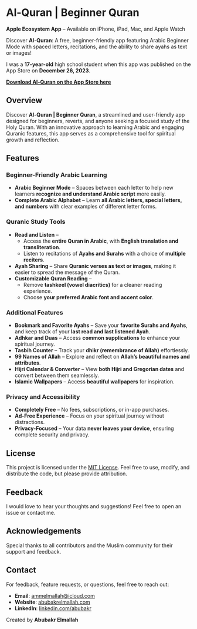 # Al-Quran | Beginner Quran

**Apple Ecosystem App** – Available on iPhone, iPad, Mac, and Apple Watch

Discover **Al-Quran**: A free, beginner-friendly app featuring Arabic Beginner Mode with spaced letters, recitations, and the ability to share ayahs as text or images!

I was a **17-year-old** high school student when this app was published on the App Store on **December 26, 2023**.

[**Download Al-Quran on the App Store here**](https://apps.apple.com/us/app/al-quran-beginner-quran/id6474894373?platform=iphone)

## Overview

Discover **Al-Quran | Beginner Quran**, a streamlined and user-friendly app designed for beginners, reverts, and anyone seeking a focused study of the Holy Quran. With an innovative approach to learning Arabic and engaging Quranic features, this app serves as a comprehensive tool for spiritual growth and reflection.

## Features  

### Beginner-Friendly Arabic Learning

- **Arabic Beginner Mode** – Spaces between each letter to help new learners **recognize and understand Arabic script** more easily.  
- **Complete Arabic Alphabet** – Learn **all Arabic letters, special letters, and numbers** with clear examples of different letter forms.  

### Quranic Study Tools

- **Read and Listen** –  
  - Access the **entire Quran in Arabic**, with **English translation and transliteration**.  
  - Listen to recitations of **Ayahs and Surahs** with a choice of **multiple reciters**.  
- **Ayah Sharing** – Share **Quranic verses as text or images**, making it easier to spread the message of the Quran.  
- **Customizable Quran Reading** –  
  - Remove **tashkeel (vowel diacritics)** for a cleaner reading experience.  
  - Choose **your preferred Arabic font and accent color**.  

### Additional Features

- **Bookmark and Favorite Ayahs** – Save your **favorite Surahs and Ayahs**, and keep track of your **last read and last listened Ayah**.  
- **Adhkar and Duas** – Access **common supplications** to enhance your spiritual journey.  
- **Tasbih Counter** – Track your **dhikr (remembrance of Allah)** effortlessly.  
- **99 Names of Allah** – Explore and reflect on **Allah’s beautiful names and attributes**.  
- **Hijri Calendar & Converter** – View **both Hijri and Gregorian dates** and convert between them seamlessly.  
- **Islamic Wallpapers** – Access **beautiful wallpapers** for inspiration.  

### Privacy and Accessibility

- **Completely Free** – No fees, subscriptions, or in-app purchases.  
- **Ad-Free Experience** – Focus on your spiritual journey without distractions.  
- **Privacy-Focused** – Your data **never leaves your device**, ensuring complete security and privacy.

## License

This project is licensed under the [MIT License](LICENSE). Feel free to use, modify, and distribute the code, but please provide attribution.

## Feedback

I would love to hear your thoughts and suggestions! Feel free to open an issue or contact me.

## Acknowledgements

Special thanks to all contributors and the Muslim community for their support and feedback.

## Contact

For feedback, feature requests, or questions, feel free to reach out:
- **Email**: ammelmallah@icloud.com
- **Website**: [abubakrelmallah.com](https://abubakrelmallah.wordpress.com/)
- **LinkedIn**: [linkedin.com/abubakr](https://www.linkedin.com/in/abubakr-elmallah-416a0b273/)

Created by **Abubakr Elmallah**
